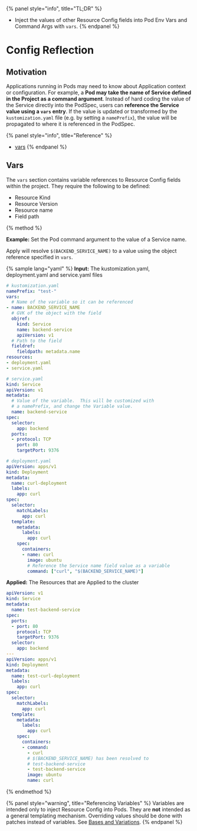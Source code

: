 {% panel style="info", title="TL;DR" %}
- Inject the values of other Resource Config fields into Pod Env Vars and Command Args with `vars`.
{% endpanel %}

# Config Reflection

## Motivation

Applications running in Pods may need to know about Application context or configuration.
For example, a **Pod may take the name of Service defined in the Project as a command argument**.
Instead of hard coding the value of the Service directly into the PodSpec, users can **reference
the Service value using a `vars` entry**.  If the value is updated or transformed by the
`kustomization.yaml` file (e.g. by setting a `namePrefix`), the value will be propagated
to where it is referenced in the PodSpec.

{% panel style="info", title="Reference" %}
 - [vars](../reference/kustomize.md#var)
 {% endpanel %} 

## Vars

The `vars` section contains variable references to Resource Config fields within the project.  They require
the following to be defined:

- Resource Kind
- Resource Version
- Resource name
- Field path

{% method %}

**Example:** Set the Pod command argument to the value of a Service name.

Apply will resolve `$(BACKEND_SERVICE_NAME)` to a value using the object reference
specified in `vars`.

{% sample lang="yaml" %}
**Input:** The kustomization.yaml, deployment.yaml and service.yaml files

```yaml
# kustomization.yaml
namePrefix: "test-"
vars:
  # Name of the variable so it can be referenced
- name: BACKEND_SERVICE_NAME
  # GVK of the object with the field
  objref:
    kind: Service
    name: backend-service
    apiVersion: v1
  # Path to the field
  fieldref:
    fieldpath: metadata.name
resources:
- deployment.yaml
- service.yaml
```

```yaml
# service.yaml
kind: Service
apiVersion: v1
metadata:
  # Value of the variable.  This will be customized with
  # a namePrefix, and change the Variable value.
  name: backend-service
spec:
  selector:
    app: backend
  ports:
  - protocol: TCP
    port: 80
    targetPort: 9376
```

```yaml
# deployment.yaml
apiVersion: apps/v1
kind: Deployment
metadata:
  name: curl-deployment
  labels:
    app: curl
spec:
  selector:
    matchLabels:
      app: curl
  template:
    metadata:
      labels:
        app: curl
    spec:
      containers:
      - name: curl
        image: ubuntu
        # Reference the Service name field value as a variable
        command: ["curl", "$(BACKEND_SERVICE_NAME)"]
```

**Applied:** The Resources that are Applied to the cluster

```yaml
apiVersion: v1
kind: Service
metadata:
  name: test-backend-service
spec:
  ports:
  - port: 80
    protocol: TCP
    targetPort: 9376
  selector:
    app: backend
---
apiVersion: apps/v1
kind: Deployment
metadata:
  name: test-curl-deployment
  labels:
    app: curl
spec:
  selector:
    matchLabels:
      app: curl
  template:
    metadata:
      labels:
        app: curl
    spec:
      containers:
      - command:
        - curl
        # $(BACKEND_SERVICE_NAME) has been resolved to
        # test-backend-service
        - test-backend-service
        image: ubuntu
        name: curl
```
{% endmethod %}

{% panel style="warning", title="Referencing Variables" %}
Variables are intended only to inject Resource Config into Pods.  They are
**not** intended as a general templating mechanism.  Overriding values should be done with
patches instead of variables.  See [Bases and Variations](bases_and_variants.md).
{% endpanel %}
